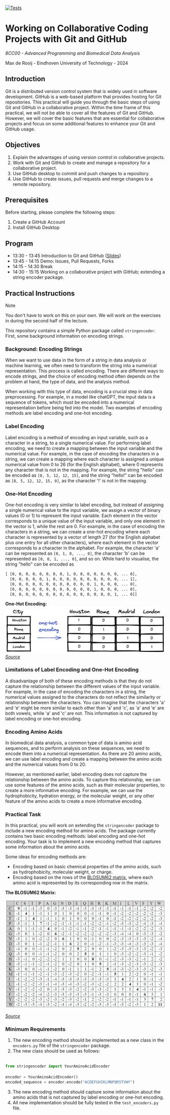 [![Tests](https://github.com/Computational-Biology-TUe/8cc00/actions/workflows/Tests.yml/badge.svg)](https://github.com/Computational-Biology-TUe/8cc00/actions/workflows/Tests.yml?label=Tests)

# Working on Collaborative Coding Projects with Git and GitHub
*8CC00 - Advanced Programming and Biomedical Data Analysis*

Max de Rooij - Eindhoven University of Technology - 2024

## Introduction
Git is a distributed version control system that is widely used in software 
development. GitHub is a web-based platform that provides hosting for Git 
repositories. This practical will guide you through the basic steps of using 
Git and GitHub in a collaborative project. Within the time frame of this 
practical, we will not be able  to cover all the features of Git and GitHub. 
However, we will cover the basic features that are essential for collaborative 
projects and focus on some additional features to enhance your Git and GitHub 
usage.

## Objectives
1. Explain the advantages of using version control in collaborative projects.
2. Work with Git and GitHub to create and manage a repository for a collaborative project.
3. Use GitHub desktop to commit and push changes to a repository.
4. Use GitHub to create issues, pull requests and merge changes to a remote repository.

## Prerequisites
Before starting, please complete the following steps:
1. Create a GitHub Account
2. Install GitHub Desktop

## Program

- 13:30 - 13:45 Introduction to Git and GitHub ([Slides](assets/lecture_slides.pdf))
- 13:45 - 14:15 Demo: Issues, Pull Requests, Forks
- 14:15 - 14:30 Break
- 14:30 - 15:15 Working on a collaborative project with GitHub; extending a string encoder package.

## Practical Instructions
> [!NOTE]
> You don't have to work on this on your own. We will work on the exercises in during the second half of the lecture.

This repository contains a simple Python package called `stringencoder`. First, some background information on encoding strings.

### Background: Encoding Strings
When we want to use data in the form of a string in data analysis or machine learning, we often need to transform
the string into a numerical representation. This process is called encoding. There are different ways to encode strings, and the choice of encoding method often depends on the problem at hand, the type of data, and the analysis method. 

When working with this type of data, encoding is a crucial step in data preprocessing. For example, in a model like chatGPT, the input data is a sequence of tokens, which must be encoded into a numerical representation before being fed into the model. Two examples of encoding methods are label encoding and one-hot encoding.

### Label Encoding
Label encoding is a method of encoding an input variable, such as a character in a string, to a single numerical value. For performing label encoding, we need to create a mapping between the input variable and the numerical value. For example, in the case of encoding the characters in a string, we can create a mapping where each character is assigned a unique numerical value from 0 to 26 (for the English alphabet), where 0 represents any character that is not in the mapping. For example, the string "hello" can be encoded as `[8, 5, 12, 12, 15]`, and the string "hello!" can be encoded as `[8, 5, 12, 12, 15, 0]`, as the character '!' is not in the mapping.

### One-Hot Encoding
One-hot encoding is very similar to label encoding, but instead of assigning a single numerical value to the input variable, we assign a vector of binary values (0 or 1) to represent the input variable. Each element in the vector corresponds to a unique value of the input variable, and only one element in the vector is 1, while the rest are 0. For example, in the case of encoding the characters in a string, we can create a one-hot encoding where each character is represented by a vector of length 27 (for the English alphabet plus one entry for all other characters), where each element in the vector corresponds to a character in the alphabet. For example, the character 'a' can be represented as `[0, 1, 0, ..., 0]`, the character 'b' can be represented as `[0, 0, 1, ..., 0]`, and so on. While hard to visualise, the string "hello" can be encoded as 
```
[ [0, 0, 0, 0, 0, 0, 0, 0, 1, 0, 0, 0, 0, 0, 0, 0, ... 0],
  [0, 0, 0, 0, 0, 1, 0, 0, 0, 0, 0, 0, 0, 0, 0, 0, ... 1],
  [0, 0, 0, 0, 0, 0, 0, 0, 0, 0, 0, 0, 1, 0, 0, 0, ... 0],
  [0, 0, 0, 0, 0, 0, 0, 0, 0, 0, 0, 0, 1, 0, 0, 0, ... 0],
  [0, 0, 0, 0, 0, 0, 0, 0, 0, 0, 0, 0, 0, 0, 0, 1, ... 0]]
```

**One-Hot Encoding:**
![One-Hot Encoding](assets/onehotencoding.png)
*[Source](https://towardsdatascience.com/scikit-learn-1-1-comes-with-an-improved-onehotencoder-5a1f939da190)*

### Limitations of Label Encoding and One-Hot Encoding
A disadvantage of both of these encoding methods is that they do not capture the relationship between the different values of the input variable. For example, in the case of encoding the characters in a string, the numerical values assigned to the characters do not reflect the similarity or relationship between the characters. You can imagine that the characters 'a' and 'e' might be more similar to each other than 'a' and 'c', as 'a' and 'e' are both vowels, while 'a' and 'c' are not. This information is not captured by label encoding or one-hot encoding.

### Encoding Amino Acids
In biomedical data analysis, a common type of data is amino acid sequences, and to perform analysis on these sequences, we need to encode them into a numerical representation. As there are 20 amino acids, we can use label encoding and create a mapping between the amino acids and the numerical values from 0 to 20. 

However, as mentioned earlier, label encoding does not capture the relationship between the amino acids. To capture this relationship, we can use some features of the amino acids, such as their molecular properties, to create a more informative encoding. For example, we can use the hydrophobicity, hydration energy, or the molecular weight, or any other feature of the amino acids to create a more informative encoding.

### Practical Task
In this practical, you will work on extending the `stringencoder` package to include a new encoding method for amino acids. The package currently contains two basic encoding methods: label encoding and one-hot encoding. Your task is to implement a new encoding method that captures some information about the amino acids. 

Some ideas for encoding methods are:
- Encoding based on basic chemical properties of the amino acids, such as hydrophobicity, molecular weight, or charge.
- Encoding based on the rows of the [BLOSUM62 matrix](https://en.wikipedia.org/wiki/BLOSUM), where each amino acid is represented by its corresponding row in the matrix.

**The BLOSUM62 Matrix:**

![Blosum Matrix](assets/blosum62.jpg)

*[Source](https://www.sciencedirect.com/topics/biochemistry-genetics-and-molecular-biology/blosum)*

### Minimum Requirements
1. The new encoding method should be implemented as a new class in the `encoders.py` file of the `stringencoder` package.
2. The new class should be used as follows:
```python

from stringencoder import YourAminoAcidEncoder

encoder = YourAminoAcidEncoder()
encoded_sequence = encoder.encode("ACDEFGHIKLMNPQRSTVWY")
```
3. The new encoding method should capture some information about the amino acids that is not captured by label encoding or one-hot encoding.
4. All new implementation should be fully tested in the `test_encoders.py` file.



